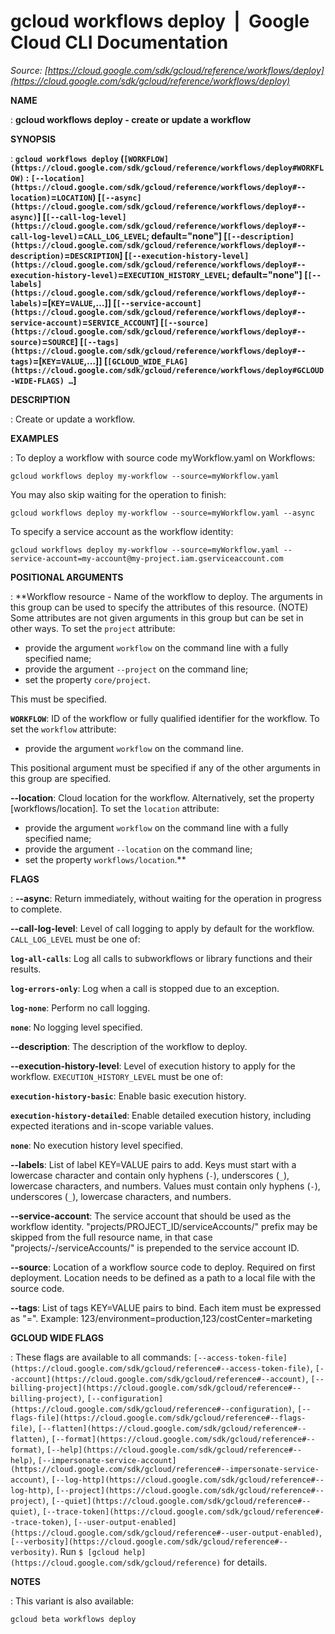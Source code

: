 # gcloud workflows deploy  |  Google Cloud CLI Documentation

*Source: [https://cloud.google.com/sdk/gcloud/reference/workflows/deploy](https://cloud.google.com/sdk/gcloud/reference/workflows/deploy)*

**NAME**

: **gcloud workflows deploy - create or update a workflow**

**SYNOPSIS**

: **`gcloud workflows deploy` (`[WORKFLOW](https://cloud.google.com/sdk/gcloud/reference/workflows/deploy#WORKFLOW)` : `[--location](https://cloud.google.com/sdk/gcloud/reference/workflows/deploy#--location)`=`LOCATION`) [`[--async](https://cloud.google.com/sdk/gcloud/reference/workflows/deploy#--async)`] [`[--call-log-level](https://cloud.google.com/sdk/gcloud/reference/workflows/deploy#--call-log-level)`=`CALL_LOG_LEVEL`; default="none"] [`[--description](https://cloud.google.com/sdk/gcloud/reference/workflows/deploy#--description)`=`DESCRIPTION`] [`[--execution-history-level](https://cloud.google.com/sdk/gcloud/reference/workflows/deploy#--execution-history-level)`=`EXECUTION_HISTORY_LEVEL`; default="none"] [`[--labels](https://cloud.google.com/sdk/gcloud/reference/workflows/deploy#--labels)`=[`KEY`=`VALUE`,…]] [`[--service-account](https://cloud.google.com/sdk/gcloud/reference/workflows/deploy#--service-account)`=`SERVICE_ACCOUNT`] [`[--source](https://cloud.google.com/sdk/gcloud/reference/workflows/deploy#--source)`=`SOURCE`] [`[--tags](https://cloud.google.com/sdk/gcloud/reference/workflows/deploy#--tags)`=[`KEY`=`VALUE`,…]] [`[GCLOUD_WIDE_FLAG](https://cloud.google.com/sdk/gcloud/reference/workflows/deploy#GCLOUD-WIDE-FLAGS) …`]**

**DESCRIPTION**

: Create or update a workflow.

**EXAMPLES**

: To deploy a workflow with source code myWorkflow.yaml on Workflows:

```
gcloud workflows deploy my-workflow --source=myWorkflow.yaml
```

You may also skip waiting for the operation to finish:

```
gcloud workflows deploy my-workflow --source=myWorkflow.yaml --async
```

To specify a service account as the workflow identity:

```
gcloud workflows deploy my-workflow --source=myWorkflow.yaml --service-account=my-account@my-project.iam.gserviceaccount.com
```

**POSITIONAL ARGUMENTS**

: **Workflow resource - Name of the workflow to deploy. The arguments in this group
can be used to specify the attributes of this resource. (NOTE) Some attributes
are not given arguments in this group but can be set in other ways.
To set the `project` attribute:

- provide the argument `workflow` on the command line with a fully
specified name;
- provide the argument `--project` on the command line;
- set the property `core/project`.

This must be specified.

**`WORKFLOW`**:
ID of the workflow or fully qualified identifier for the workflow.
To set the `workflow` attribute:

- provide the argument `workflow` on the command line.

This positional argument must be specified if any of the other arguments in this
group are specified.

**--location**:
Cloud location for the workflow. Alternatively, set the property
[workflows/location].
To set the `location` attribute:

- provide the argument `workflow` on the command line with a fully
specified name;
- provide the argument `--location` on the command line;
- set the property `workflows/location`.**

**FLAGS**

: **--async**:
Return immediately, without waiting for the operation in progress to complete.

**--call-log-level**:
Level of call logging to apply by default for the workflow.
`CALL_LOG_LEVEL` must be one of:

**`log-all-calls`**:
Log all calls to subworkflows or library functions and their results.

**`log-errors-only`**:
Log when a call is stopped due to an exception.

**`log-none`**:
Perform no call logging.

**`none`**:
No logging level specified.

**--description**:
The description of the workflow to deploy.

**--execution-history-level**:
Level of execution history to apply for the workflow.
`EXECUTION_HISTORY_LEVEL` must be one of:

**`execution-history-basic`**:
Enable basic execution history.

**`execution-history-detailed`**:
Enable detailed execution history, including expected iterations and in-scope
variable values.

**`none`**:
No execution history level specified.

**--labels**:
List of label KEY=VALUE pairs to add.
Keys must start with a lowercase character and contain only hyphens
(`-`), underscores (`_`), lowercase characters, and
numbers. Values must contain only hyphens (`-`), underscores
(`_`), lowercase characters, and numbers.

**--service-account**:
The service account that should be used as the workflow identity.
"projects/PROJECT_ID/serviceAccounts/" prefix may be skipped from the full
resource name, in that case "projects/-/serviceAccounts/" is prepended to the
service account ID.

**--source**:
Location of a workflow source code to deploy. Required on first deployment.
Location needs to be defined as a path to a local file with the source code.

**--tags**:
List of tags KEY=VALUE pairs to bind. Each item must be expressed as
"<tag-key-namespaced-name>=<tag-value-short-name>".
Example: 123/environment=production,123/costCenter=marketing

**GCLOUD WIDE FLAGS**

: These flags are available to all commands: `[--access-token-file](https://cloud.google.com/sdk/gcloud/reference#--access-token-file)`,
`[--account](https://cloud.google.com/sdk/gcloud/reference#--account)`, `[--billing-project](https://cloud.google.com/sdk/gcloud/reference#--billing-project)`,
`[--configuration](https://cloud.google.com/sdk/gcloud/reference#--configuration)`,
`[--flags-file](https://cloud.google.com/sdk/gcloud/reference#--flags-file)`,
`[--flatten](https://cloud.google.com/sdk/gcloud/reference#--flatten)`, `[--format](https://cloud.google.com/sdk/gcloud/reference#--format)`, `[--help](https://cloud.google.com/sdk/gcloud/reference#--help)`, `[--impersonate-service-account](https://cloud.google.com/sdk/gcloud/reference#--impersonate-service-account)`,
`[--log-http](https://cloud.google.com/sdk/gcloud/reference#--log-http)`,
`[--project](https://cloud.google.com/sdk/gcloud/reference#--project)`, `[--quiet](https://cloud.google.com/sdk/gcloud/reference#--quiet)`, `[--trace-token](https://cloud.google.com/sdk/gcloud/reference#--trace-token)`, `[--user-output-enabled](https://cloud.google.com/sdk/gcloud/reference#--user-output-enabled)`,
`[--verbosity](https://cloud.google.com/sdk/gcloud/reference#--verbosity)`.
Run `$ [gcloud help](https://cloud.google.com/sdk/gcloud/reference)` for details.

**NOTES**

: This variant is also available:

```
gcloud beta workflows deploy
```